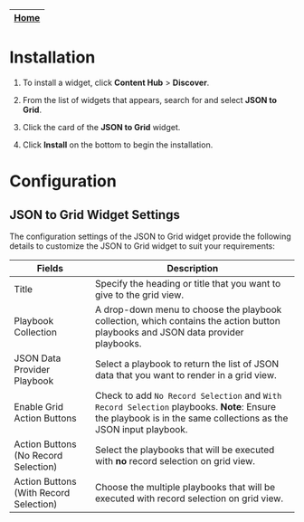 | [Home](../README.md) |
|--------------------------------------------|

# Installation

1. To install a widget, click **Content Hub** > **Discover**.

2. From the list of widgets that appears, search for and select **JSON to Grid**.

3. Click the card of the **JSON to Grid** widget.

4. Click **Install** on the bottom to begin the installation.

# Configuration

## JSON to Grid Widget Settings

The configuration settings of the JSON to Grid widget provide the following details to customize the JSON to Grid widget to suit your requirements:

| Fields                         | Description                              |
| ------------------------------ | ---------------------------------------- |
| Title                          | Specify the heading or title that you want to give to the grid view. |
| Playbook Collection                    | A drop-down menu to choose the playbook collection, which contains the action button playbooks and JSON data provider playbooks. |
| JSON Data Provider Playbook              | Select a playbook to return the list of JSON data that you want to render in a grid view. |
| Enable Grid Action Buttons | Check to add `No Record Selection` and `With Record Selection` playbooks. **Note**: Ensure the playbook is in the same collections as the JSON input playbook. |
| Action Buttons (No Record Selection) | Select the playbooks that will be executed with **no** record selection on grid view. |
| Action Buttons (With Record Selection) | Choose the multiple playbooks that will be executed with record selection on grid view. |
